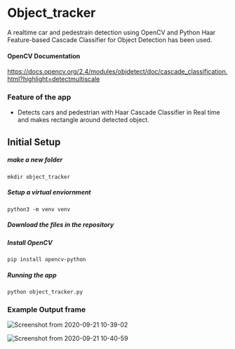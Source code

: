 
# Object_tracker
A realtime car and pedestrain detection using OpenCV and Python
Haar Feature-based Cascade Classifier for Object Detection has been used.

#### OpenCV Documentation
https://docs.opencv.org/2.4/modules/objdetect/doc/cascade_classification.html?highlight=detectmultiscale

### Feature of the app
- Detects cars and pedestrian with Haar Cascade Classifier in Real time and makes rectangle around detected object.

## Initial Setup
##### make a new folder
```
mkdir object_tracker
```
##### Setup a virtual enviornment
```
python3 -m venv venv
```
##### Download the files in the repository
##### Install OpenCV
```
pip install opencv-python
```
##### Running the app
```
python object_tracker.py
```
### Example Output frame

![Screenshot from 2020-09-21 10-39-02](https://user-images.githubusercontent.com/43007503/93735664-5898e680-fbfb-11ea-8db3-a685a03af8a0.png)

![Screenshot from 2020-09-21 10-40-59](https://user-images.githubusercontent.com/43007503/93735692-71090100-fbfb-11ea-993c-96899eccc33a.png)
